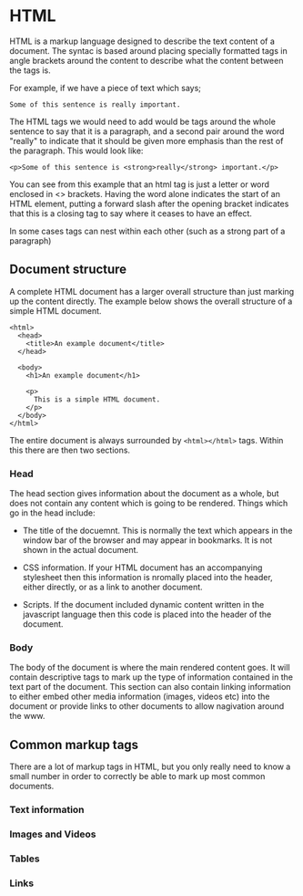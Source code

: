 HTML
====

HTML is a markup language designed to describe the text content
of a document.  The syntac is based around placing specially formatted
tags in angle brackets around the content to describe what the content
between the tags is.

For example, if we have a piece of text which says;

```
Some of this sentence is really important.
```

The HTML tags we would need to add would be tags around the whole sentence
to say that it is a paragraph, and a second pair around the word "really"
to indicate that it should be given more emphasis than the rest of the
paragraph.  This would look like:

```
<p>Some of this sentence is <strong>really</strong> important.</p>
```

You can see from this example that an html tag is just a letter or word
enclosed in <> brackets.  Having the word alone indicates the start of
an HTML element, putting a forward slash after the opening bracket indicates
that this is a closing tag to say where it ceases to have an effect.

In some cases tags can nest within each other (such as a strong part of
  a paragraph)

Document structure
-----------------

A complete HTML document has a larger overall structure than just
marking up the content directly.  The example below shows the overall
structure of a simple HTML document.

```
<html>
  <head>
    <title>An example document</title>
  </head>

  <body>
    <h1>An example document</h1>

    <p>
      This is a simple HTML document.
    </p>
  </body>
</html>
```

The entire document is always surrounded by ```<html></html>``` tags.  Within
this there are then two sections.

### Head
The head section gives information about the document as a whole, but
does not contain any content which is going to be rendered.  Things which
go in the head include:

* The title of the docuemnt.  This is normally the text which appears in
the window bar of the browser and may appear in bookmarks.  It is not shown
in the actual document.

* CSS information.  If your HTML document has an accompanying stylesheet then
this information is nromally placed into the header, either directly, or as
a link to another document.

* Scripts.  If the document included dynamic content written in the javascript
language then this code is placed into the header of the document.

### Body
The body of the document is where the main rendered content goes. It will
contain descriptive tags to mark up the type of information contained in the
text part of the document.  This section can also contain linking information
to either embed other media information (images, videos etc) into the document
or provide links to other documents to allow nagivation around the www.


Common markup tags
------------------

There are a lot of markup tags in HTML, but you only really need to know
a small number in order to correctly be able to mark up most common documents.

### Text information

### Images and Videos

### Tables

### Links
